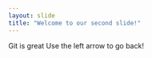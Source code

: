 ```yaml
---
layout: slide
title: "Welcome to our second slide!"
---
```

Git is great
Use the left arrow to go back!
